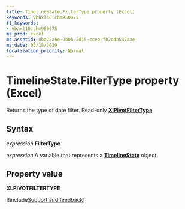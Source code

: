 ```yaml
---
title: TimelineState.FilterType property (Excel)
keywords: vbaxl10.chm950075
f1_keywords:
- vbaxl10.chm950075
ms.prod: excel
ms.assetid: 8ba72a5e-0b0b-2d15-ccea-fb2cda537aae
ms.date: 05/18/2019
localization_priority: Normal
---
```



# TimelineState.FilterType property (Excel)

Returns the type of date filter. Read-only **[XlPivotFilterType](Excel.XlPivotFilterType.md)**. 


## Syntax

_expression_.**FilterType**

_expression_ A variable that represents a **[TimelineState](Excel.timelinestate.md)** object.


## Property value

**XLPIVOTFILTERTYPE**



[!include[Support and feedback](~/includes/feedback-boilerplate.md)]